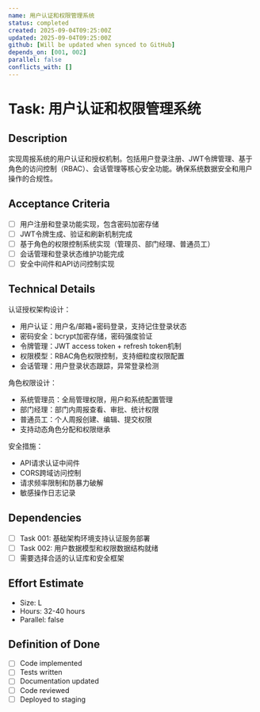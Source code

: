 ```yaml
---
name: 用户认证和权限管理系统
status: completed
created: 2025-09-04T09:25:00Z
updated: 2025-09-04T09:25:00Z
github: [Will be updated when synced to GitHub]
depends_on: [001, 002]
parallel: false
conflicts_with: []
---
```


# Task: 用户认证和权限管理系统

## Description
实现周报系统的用户认证和授权机制。包括用户登录注册、JWT令牌管理、基于角色的访问控制（RBAC）、会话管理等核心安全功能。确保系统数据安全和用户操作的合规性。

## Acceptance Criteria
- [ ] 用户注册和登录功能实现，包含密码加密存储
- [ ] JWT令牌生成、验证和刷新机制完成
- [ ] 基于角色的权限控制系统实现（管理员、部门经理、普通员工）
- [ ] 会话管理和登录状态维护功能完成
- [ ] 安全中间件和API访问控制实现

## Technical Details
认证授权架构设计：
- 用户认证：用户名/邮箱+密码登录，支持记住登录状态
- 密码安全：bcrypt加密存储，密码强度验证
- 令牌管理：JWT access token + refresh token机制
- 权限模型：RBAC角色权限控制，支持细粒度权限配置
- 会话管理：用户登录状态跟踪，异常登录检测

角色权限设计：
- 系统管理员：全局管理权限，用户和系统配置管理
- 部门经理：部门内周报查看、审批、统计权限
- 普通员工：个人周报创建、编辑、提交权限
- 支持动态角色分配和权限继承

安全措施：
- API请求认证中间件
- CORS跨域访问控制
- 请求频率限制和防暴力破解
- 敏感操作日志记录

## Dependencies
- [ ] Task 001: 基础架构环境支持认证服务部署
- [ ] Task 002: 用户数据模型和权限数据结构就绪
- [ ] 需要选择合适的认证库和安全框架

## Effort Estimate  
- Size: L
- Hours: 32-40 hours
- Parallel: false

## Definition of Done
- [ ] Code implemented
- [ ] Tests written
- [ ] Documentation updated
- [ ] Code reviewed
- [ ] Deployed to staging
